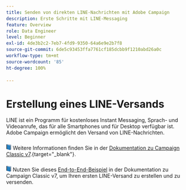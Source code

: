 ```yaml
---
title: Senden von direkten LINE-Nachrichten mit Adobe Campaign
description: Erste Schritte mit LINE-Messaging
feature: Overview
role: Data Engineer
level: Beginner
exl-id: 4de3b2c2-7eb7-4fd9-9350-64a6e9e2b7f8
source-git-commit: 6de5c93453ffa7761cf185dcbb9f1210abd26a0c
workflow-type: tm+mt
source-wordcount: '85'
ht-degree: 100%

---
```


# Erstellung eines LINE-Versands

LINE ist ein Programm für kostenloses Instant Messaging, Sprach- und Videoanrufe, das für alle Smartphones und für Desktop verfügbar ist. Adobe Campaign ermöglicht den Versand von LINE-Nachrichten.


![](../assets/do-not-localize/book.png) Weitere Informationen finden Sie in der [Dokumentation zu Campaign Classic v7](https://experienceleague.adobe.com/docs/campaign-classic/using/sending-messages/line-channel.html?lang=de).{target=&quot;_blank&quot;}.

![](../assets/do-not-localize/book.png) Nutzen Sie dieses [End-to-End-Beispiel](https://experienceleague.adobe.com/docs/campaign-classic/using/sending-messages/line-channel.html?lang=de#example--create-and-send-a-personalized-line-message) in der Dokumentation zu Campaign Classic v7, um Ihren ersten LINE-Versand zu erstellen und zu versenden.
